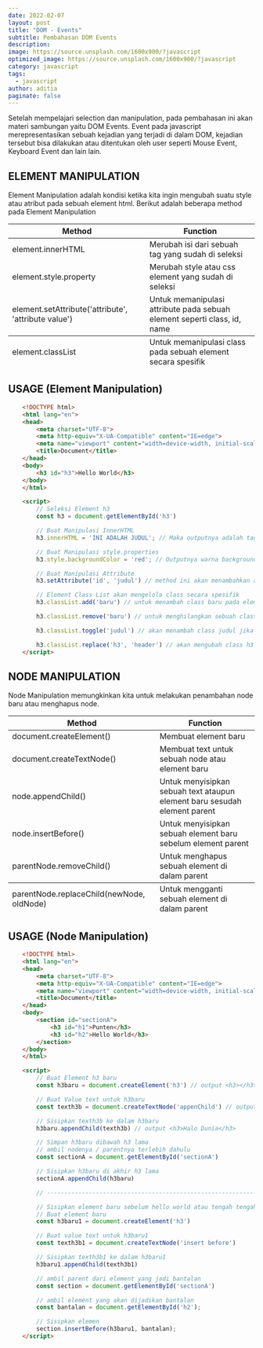 ```yaml
---
date: 2022-02-07
layout: post
title: "DOM - Events"
subtitle: Pembahasan DOM Events
description:
image: https://source.unsplash.com/1600x900/?javascript
optimized_image: https://source.unsplash.com/1600x900/?javascript
category: javascript
tags:
  - javascript
author: aditia
paginate: false
---
```


Setelah mempelajari selection dan manipulation, pada pembahasan ini akan materi sambungan yaitu DOM Events. Event pada javascript merepresentasikan sebuah kejadian yang terjadi di dalam DOM, kejadian tersebut bisa dilakukan atau ditentukan oleh user seperti Mouse Event, Keyboard Event dan lain lain.

## ELEMENT MANIPULATION

Element Manipulation adalah kondisi ketika kita ingin mengubah suatu style atau atribut pada sebuah element html. Berikut adalah beberapa method pada Element Manipulation

<table>
  <thead>
    <tr>
      <th>Method</th>
      <th>Function</th>
    </tr>
  </thead>
  <tfoot>
    <tr>
      <td>element.classList</td>
      <td>Untuk memanipulasi class pada sebuah element secara spesifik</td>
    </tr>
  </tfoot>
  <tbody>
   <tr>
      <td>element.innerHTML</td>
      <td>Merubah isi dari sebuah tag yang sudah di seleksi</td>
    </tr>
    <tr>
      <td>element.style.property</td>
      <td>Merubah style atau css element yang sudah di seleksi</td>
    </tr>
    <tr>
      <td>element.setAttribute('attribute', 'attribute value')</td>
      <td>Untuk memanipulasi attribute pada sebuah element seperti class, id, name</td>
    </tr>
  </tbody>
</table>

## USAGE (Element Manipulation)

```HTML
    <!DOCTYPE html>
    <html lang="en">
    <head>
        <meta charset="UTF-8">
        <meta http-equiv="X-UA-Compatible" content="IE=edge">
        <meta name="viewport" content="width=device-width, initial-scale=1.0">
        <title>Document</title>
    </head>
    <body>
        <h3 id="h3">Hello World</h3>
    </body>
    </html>

    <script>
        // Seleksi Element h3
        const h3 = document.getElementById('h3')

        // Buat Manipulasi InnerHTML
        h3.innerHTML = 'INI ADALAH JUDUL'; // Maka outputnya adalah tag h3 akan berubah valuenya menjadi INI ADALAH JUDUL

        // Buat Manipulasi style.properties
        h3.style.backgroundColor = 'red'; // Outputnya warna background pada h3 akan berubah menjadi merah

        // Buat Manipulasi Attribute
        h3.setAttribute('id', 'judul') // method ini akan menambahkan attribute id = "judul" pada element h3

        // Element Class List akan mengelola class secara spesifik
        h3.classList.add('baru') // untuk menambah class baru pada element h3 jadi class = "h3 baru"

        h3.classList.remove('baru') // untuk menghilangkan sebuah class tertentu, jadi class = "h3"

        h3.classList.toggle('judul') // akan menambah class judul jika di h3 belum ada, dan akan menghapus class judul jika di h3 sudah ada

        h3.classList.replace('h3', 'header') // akan mengubah class h3 menjadi class header
    </script>
```

## NODE MANIPULATION

Node Manipulation memungkinkan kita untuk melakukan penambahan node baru atau menghapus node.

<table>
  <thead>
    <tr>
      <th>Method</th>
      <th>Function</th>
    </tr>
  </thead>
  <tfoot>
    <tr>
      <td>parentNode.replaceChild(newNode, oldNode)</td>
      <td>Untuk mengganti sebuah element di dalam parent</td>
    </tr>
  </tfoot>
  <tbody>
   <tr>
      <td>document.createElement()</td>
      <td>Membuat element baru</td>
    </tr>
    <tr>
      <td>document.createTextNode()</td>
      <td>Membuat text untuk sebuah node atau element baru</td>
    </tr>
    <tr>
      <td>node.appendChild()</td>
      <td>Untuk menyisipkan sebuah text ataupun element baru sesudah element parent</td>
    </tr>
    <tr>
      <td>node.insertBefore()</td>
      <td>Untuk menyisipkan sebuah element baru sebelum element parent</td>
    </tr>
    <tr>
      <td>parentNode.removeChild()</td>
      <td>Untuk menghapus sebuah element di dalam parent</td>
    </tr>
  </tbody>
</table>

## USAGE (Node Manipulation)

```HTML
    <!DOCTYPE html>
    <html lang="en">
    <head>
        <meta charset="UTF-8">
        <meta http-equiv="X-UA-Compatible" content="IE=edge">
        <meta name="viewport" content="width=device-width, initial-scale=1.0">
        <title>Document</title>
    </head>
    <body>
        <section id="sectionA">
            <h3 id="h1">Punten</h3>
            <h3 id="h2">Hello World</h3>
        </section>
    </body>
    </html>

    <script>
        // Buat Element h3 baru
        const h3baru = document.createElement('h3') // output <h3></h3>

        // Buat Value text untuk h3baru
        const texth3b = document.createTextNode('appenChild') // output 'appenChild'

        // Sisipkan texth3b ke dalam h3baru
        h3baru.appendChild(texth3b) // output <h3>Halo Dunia</h3>

        // Simpan h3baru dibawah h3 lama
        // ambil nodenya / parentnya terlebih dahulu
        const sectionA = document.getElementById('sectionA')

        // Sisipkan h3baru di akhir h3 lama
        sectionA.appendChild(h3baru)

        // -----------------------------------------------------------------------------

        // Sisipkan element baru sebelum hello world atau tengah tengah
        // Buat element baru
        const h3baru1 = document.createElement('h3')

        // Buat value text untuk h3baru1
        const texth3b1 = document.createTextNode('insert before')

        // Sisipkan texth3b1 ke dalam h3baru1
        h3baru1.appendChild(texth3b1)

        // ambil parent dari element yang jadi bantalan
        const section = document.getElementById('sectionA')

        // ambil element yang akan dijadikan bantalan
        const bantalan = document.getElementById('h2');

        // Sisipkan elemen
        section.insertBefore(h3baru1, bantalan);
    </script>
```
